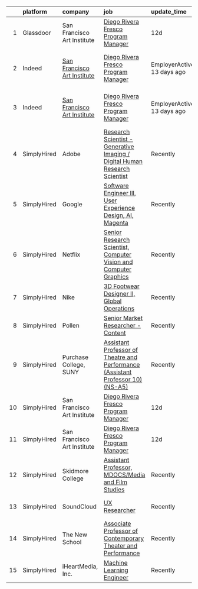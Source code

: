 

|    | platform    | company                                                                               | job                                                                                                                                                                                                                                                                                                                                                                                                                                                                                                                                                                                                                                                                                                                                                                                                                                                                          | update_time                | location                                    |
|---:|:------------|:--------------------------------------------------------------------------------------|:-----------------------------------------------------------------------------------------------------------------------------------------------------------------------------------------------------------------------------------------------------------------------------------------------------------------------------------------------------------------------------------------------------------------------------------------------------------------------------------------------------------------------------------------------------------------------------------------------------------------------------------------------------------------------------------------------------------------------------------------------------------------------------------------------------------------------------------------------------------------------------|:---------------------------|:--------------------------------------------|
|  1 | Glassdoor   | San Francisco Art Institute                                                           | [Diego Rivera Fresco Program Manager](https://www.glassdoor.com/partner/jobListing.htm?pos=101&ao=1110586&s=58&guid=0000017e23d7f69887b974a557fbd802&src=GD_JOB_AD&t=SR&vt=w&ea=1&cs=1_ff765926&cb=1641278863200&jobListingId=1007524141105&cpc=3BA4CE39D5B5DEF5&jrtk=3-0-1fohtftnl3o5c001-1fohtfto1u48m801-2a6df1dfa11d30d6--6NYlbfkN0ATuzukLZvOA7Cxi5gGVTPK8s05ijijAIGQnHXs5Od0XyxwTL5N3v8N5rEzBUODqZiH748ZbPKQJcKus3kZb059aYT78es3MZwfjZX1U739F_YxMgw7Ht_IJCIbX7EDQhTEs_ZvdSytoDVq5O0ZhfCJqT1vol6BfVuH0QZKtr4DU5BzgP-3PIRI_FbVJgnu8OUqxOxFUN706AavKaJOZBYAUX5Abm3mlM2zEosYe7nO8DRSHuEGKoXsSoA74UH4oitbzO6tHOck29kJQ6HWgZrbQMQ_1dixSoO6A7nkyhVJdOjJJ9mB6N4XnpJafUqhBG0VtJqL35Sgxm6-rg3UBIec-cS_LkB5q9ddIa8sLWieYUNlUyLSWglmb1-MS7zxnXwX3u3rOlfeYqrSZ-NKBzAC4RIDZbWapu8Wo0S80xLVEB8U3Ktth18yUm5okG9yJ_iZwc_WkPjQZZ-pwPwQILE54Lc3_3tJPbuKB3iQg1FbI4CZV-hsSLaQP59HQbjjh4o%3D) | 12d                        | San Francisco, CA                           |
|  2 | Indeed      | [San Francisco Art Institute](https://www.indeed.com/cmp/SAN-Francisco-Art-Institute) | [Diego Rivera Fresco Program Manager](https://www.indeed.com/company/San-Francisco-Art-Institute/jobs/Diego-Rivera-Fresco-Program-Manager-2a6df1dfa11d30d6?fccid=ac6cf8a90c1cda84&vjs=3)                                                                                                                                                                                                                                                                                                                                                                                                                                                                                                                                                                                                                                                                                     | EmployerActive 13 days ago | San Francisco, CA 94133 (Russian Hill area) |
|  3 | Indeed      | [San Francisco Art Institute](https://www.indeed.com/cmp/SAN-Francisco-Art-Institute) | [Diego Rivera Fresco Program Manager](https://www.indeed.com/pagead/clk?mo=r&ad=-6NYlbfkN0ATuzukLZvOA7Cxi5gGVTPK8s05ijijAIGQnHXs5Od0XyxwTL5N3v8N5rEzBUODqZiH748ZbPKQJcKus3kZb059aYT78es3MZwfjZX1U739F_YxMgw7Ht_IJCIbX7EDQhTEs_ZvdSytoDVq5O0ZhfCJ2JzYtKjpchYf63qp3Po586WlAw_1sXIbyrP-z3UcGkwkFFWgCI1xF1C72AvCJSpKcvkY4fx_YAP6snrHccy-OxjE2w4fjQGxNG6_TdwzpyIx_8C_3yeQBCKvOo2B_gmbr5sm7x4pr9E8PylmLEi7cjOww4kYKhBc1LF-MpL-4POxSCvAnGn_eHUycXjXE4CzwOqeuXJ_aMq1FfUxCfV-tvT4qGRPVPeIiFS9AwCrvRW3JhecrwSgzmlq3ifHvx-x676ZTMfD3cy9djM3_jgWHxAge8KeJq-BJ9mckzHzqe6OqWiaPIgrsSRcQELBBSFFSn6Njs0N1k6GnrAoLZQkiFG9oMlBOtOT&p=0&fvj=1&vjs=3)                                                                                                                                                                                                                                            | EmployerActive 13 days ago | San Francisco, CA 94133 (Russian Hill area) |
|  4 | SimplyHired | Adobe                                                                                 | [Research Scientist -Generative Imaging / Digital Human Research Scientist](https://www.simplyhired.com/job/K9dVYd4hVR4R_aIzORf_Fv24zmpe0OjAmOEdIxIOT9VP3iOf8G2nTA?q=generative+artist)                                                                                                                                                                                                                                                                                                                                                                                                                                                                                                                                                                                                                                                                                      | Recently                   | San Jose, CA                                |
|  5 | SimplyHired | Google                                                                                | [Software Engineer lll, User Experience Design, AI, Magenta](https://www.simplyhired.com/job/Fp0QArut86rqM_XA7alsyJOpQ9qPCP3CN-ZIg02T7YIun9-AkMsWZg?q=generative+artist)                                                                                                                                                                                                                                                                                                                                                                                                                                                                                                                                                                                                                                                                                                     | Recently                   | San Francisco, CA                           |
|  6 | SimplyHired | Netflix                                                                               | [Senior Research Scientist, Computer Vision and Computer Graphics](https://www.simplyhired.com/job/SOH2qlhiYwX9x3VcJbEU8sREckNw3eA4jZBEQKrUJjxtE6YsWAQF-A?q=generative+artist)                                                                                                                                                                                                                                                                                                                                                                                                                                                                                                                                                                                                                                                                                               | Recently                   | Los Gatos, CA                               |
|  7 | SimplyHired | Nike                                                                                  | [3D Footwear Designer II, Global Operations](https://www.simplyhired.com/job/2QP0vssaULDiHNUCe8wioTFFUn1jFsjSI7YXCxITjqEb7sLVkAy9qg?q=generative+artist)                                                                                                                                                                                                                                                                                                                                                                                                                                                                                                                                                                                                                                                                                                                     | Recently                   | Beaverton, OR                               |
|  8 | SimplyHired | Pollen                                                                                | [Senior Market Researcher - Content](https://www.simplyhired.com/job/5VNAxY0k7_fXd5OLjBa4nn7FcYcpKrgYGnOx7ZKJ7FI6zOgvqNUnoA?q=generative+artist)                                                                                                                                                                                                                                                                                                                                                                                                                                                                                                                                                                                                                                                                                                                             | Recently                   | California                                  |
|  9 | SimplyHired | Purchase College, SUNY                                                                | [Assistant Professor of Theatre and Performance (Assistant Professor 10) (NS-A5)](https://www.simplyhired.com/job/JCHxIghvkt0bMAq4cuA76o79MMQhZSXgAhWyZ_krhZeNrPC2jjiayQ?q=generative+artist)                                                                                                                                                                                                                                                                                                                                                                                                                                                                                                                                                                                                                                                                                | Recently                   | Purchase, NY                                |
| 10 | SimplyHired | San Francisco Art Institute                                                           | [Diego Rivera Fresco Program Manager](https://www.simplyhired.com/job/FRXFs2rMZkxIsnt0tA2mF19L4i9eRVIdyDsGVvnfcDbvY68dUkdgyg?q=generative+artist)                                                                                                                                                                                                                                                                                                                                                                                                                                                                                                                                                                                                                                                                                                                            | 12d                        | San Francisco, CA                           |
| 11 | SimplyHired | San Francisco Art Institute                                                           | [Diego Rivera Fresco Program Manager](https://www.simplyhired.com/job/FRXFs2rMZkxIsnt0tA2mF19L4i9eRVIdyDsGVvnfcDbvY68dUkdgyg?q=generative+artist)                                                                                                                                                                                                                                                                                                                                                                                                                                                                                                                                                                                                                                                                                                                            | 12d                        | San Francisco, CA                           |
| 12 | SimplyHired | Skidmore College                                                                      | [Assistant Professor, MDOCS/Media and Film Studies](https://www.simplyhired.com/job/ESNKdKeqtA1A8yKTWc8tgovxGTzU98pX0LDfjtRjM4wNStnQwo_42A?q=generative+artist)                                                                                                                                                                                                                                                                                                                                                                                                                                                                                                                                                                                                                                                                                                              | Recently                   | Saratoga Springs, NY                        |
| 13 | SimplyHired | SoundCloud                                                                            | [UX Researcher](https://www.simplyhired.com/job/DqZjxGPIEEHWLD-6gDSWu4Ty-qIc8-mWiANI58NQRaPe3gId8nmrsw?q=generative+artist)                                                                                                                                                                                                                                                                                                                                                                                                                                                                                                                                                                                                                                                                                                                                                  | Recently                   | Los Angeles, CA                             |
| 14 | SimplyHired | The New School                                                                        | [Associate Professor of Contemporary Theater and Performance](https://www.simplyhired.com/job/lmgeZGD9x9XUNcrpBZkeujCIb5j5-smKyZl2B-n-08TgIYV-02M4SA?q=generative+artist)                                                                                                                                                                                                                                                                                                                                                                                                                                                                                                                                                                                                                                                                                                    | Recently                   | New York, NY                                |
| 15 | SimplyHired | iHeartMedia, Inc.                                                                     | [Machine Learning Engineer](https://www.simplyhired.com/job/GyHwr1o6hrO6l-U9lraOjNN-nINKYEkgxGxeNlwZbab87lEUPY8ZlQ?q=generative+artist)                                                                                                                                                                                                                                                                                                                                                                                                                                                                                                                                                                                                                                                                                                                                      | Recently                   | New York, NY                                |